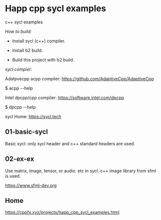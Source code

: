 Happ cpp sycl examples
================================================================================

c++ sycl examples

*How to build:*

+ Install sycl (c++) compiler.

+ Install b2 build.

+ Build this project with b2 build.

*sycl compier:*

Adatpvecpp acpp compiler: https://github.com/AdaptiveCpp/AdaptiveCpp

$ acpp --help

Intel dpcpp/cpp compiler: https://software.intel.com/dpcpp

$ dpcpp --help

sycl Home: https://sycl.tech

01-basic-sycl
--------------------------------------------------

Basic sycl: only sycl header and c++ standard headers are used.

02-ex-ex
--------------------------------------------------

Use matrix, image, tensor, or audio. etc in sycl. c++ image library from sfml is used.

https://www.sfml-dev.org

Home
--------------------------------------------------

https://cppfx.xyz/projects/happ_cpp_sycl_examples.html



